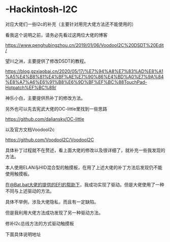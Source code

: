 # -Hackintosh-I2C
对应大佬们一些I2c的补充（主要针对用完大佬方法还不能使用的）

看我这个说明之前，请务必先看过这两位大佬的博客

https://www.penghubingzhou.cn/2019/01/06/VoodooI2C%20DSDT%20Edit/ 

望川之洲，主要提供了修改DSDT的教程。

https://blog.gzxiaobai.cn/2020/05/17/%E7%94%A8%E7%83%AD%E8%A1%A5%E4%B8%81%E4%BF%AE%E7%90%86%E4%BD%A0%E7%9A%84%E8%A7%A6%E6%91%B8%E6%9D%BF%EF%BC%88TouchPad-Hotpatch%EF%BC%89/

神乐小白，主要提供热补丁的修改方法。

另外也可以先去宪武大佬的OC-little里找到一些思路

https://github.com/daliansky/OC-little

以及官方文档VoodooI2c

https://github.com/VoodooI2C/VoodooI2C

具体补丁过程就不在赘述，看上面大佬的修改以及很详细了，就补充一些我发现的方法。

本人使用ELAN与HID混合型的触摸板，在用了上述大佬的补丁方法后发现仍不能使用触摸板。

在@Bat.bat大佬的提供的EFI的帮助下，我成功实现了驱动。但是大佬使用了一种不同与上述驱动的方法。

具体不举例，涉及大佬隐私，而且有一定缺陷。

但是我利用大佬方法成功发现了另一种驱动方法。

修补I2c总线方法的方式驱动触摸板

下面具体说明地址





